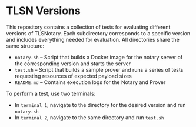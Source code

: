 # TLSN Versions

This repository contains a collection of tests for evaluating different versions of TLSNotary. Each subdirectory corresponds to a specific version and includes everything needed for evaluation. All directories share the same structure:

- `notary.sh` – Script that builds a Docker image for the notary server of the corresponding version and starts the server
- `test.sh` – Script that builds a sample prover and runs a series of tests requesting resources of expected payload sizes
- `README.md` – Contains execution logs for the Notary and Prover

To perform a test, use two terminals:

- In `terminal 1`, navigate to the directory for the desired version and run `notary.sh`
- In `terminal 2`, navigate to the same directory and run `test.sh`
